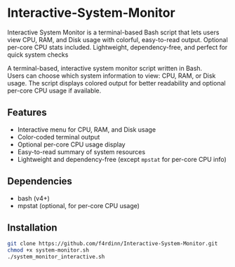 # Interactive-System-Monitor
Interactive System Monitor is a terminal-based Bash script that lets users view CPU, RAM, and Disk usage with colorful, easy-to-read output. Optional per-core CPU stats included. Lightweight, dependency-free, and perfect for quick system checks

A terminal-based, interactive system monitor script written in Bash.  
Users can choose which system information to view: CPU, RAM, or Disk usage. The script displays colored output for better readability and optional per-core CPU usage if available.

## Features
- Interactive menu for CPU, RAM, and Disk usage
- Color-coded terminal output
- Optional per-core CPU usage display
- Easy-to-read summary of system resources
- Lightweight and dependency-free (except `mpstat` for per-core CPU info)

## Dependencies
- bash (v4+)
- mpstat (optional, for per-core CPU usage)

## Installation
```bash
git clone https://github.com/f4rdinn/Interactive-System-Monitor.git
chmod +x system-monitor.sh
./system_monitor_interactive.sh
